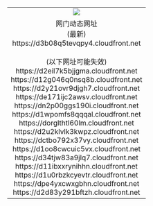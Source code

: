 ﻿<table>
  <tr></tr>
  <tr><td colspan=2 align=center><img src="https://d3b08q5tevqpy4.cloudfront.net/Up/oGate.jpg" /></td></tr>
  <tr><td colspan=2 align=center>网门动态网址<br/>(最新)
<br>https://d3b08q5tevqpy4.cloudfront.net
<br/><br/>(以下网址可能失效)
<br>https://d2eil7k5bjjgma.cloudfront.net
<br>https://d12g046q0nsq8b.cloudfront.net
<br>https://d2y21ovr9djgh7.cloudfront.net
<br>https://de171ijc2awsv.cloudfront.net
<br>https://dn2p00ggs190i.cloudfront.net
<br>https://d1wpomfs8qqqal.cloudfront.net
<br>https://dorglthtl60lm.cloudfront.net
<br>https://d2u2klvlk3kwpz.cloudfront.net
<br>https://dctbo792x37vy.cloudfront.net
<br>https://d1oo8cwcuic5vx.cloudfront.net
<br>https://d34tjw83a9jlq7.cloudfront.net
<br>https://d11ibxxrynihhn.cloudfront.net
<br>https://d1u0rbzkcyevtr.cloudfront.net
<br>https://dpe4yxcwxgbhn.cloudfront.net
<br>https://d2d83y291bftzh.cloudfront.net
    </td>
  </tr>
</table>

